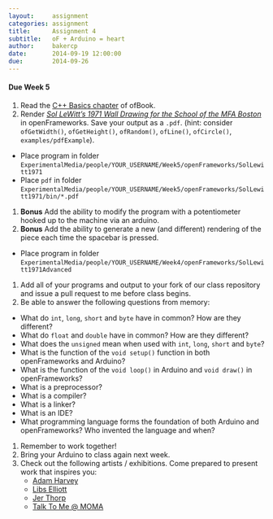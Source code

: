 ```yaml
---
layout:     assignment
categories: assignment
title:      Assignment 4
subtitle:   oF + Arduino = heart
author:     bakercp
date:       2014-09-19 12:00:00
due:        2014-09-26
---
```


#### Due Week 5

1.  Read the [C++ Basics chapter](http://www.mikewesthad.com/ExperimentalMedia2014/chapters/cplusplus_basics.html) of ofBook.
1.  Render [_Sol LeWitt’s 1971 Wall Drawing for the School of the MFA Boston_](http://galleristny.com/2012/10/here-are-the-instructions-for-sol-lewitts-1971-wall-drawing-for-the-school-of-the-mfa-boston/) in openFrameworks.  Save your output as a `.pdf`.  (hint: consider `ofGetWidth()`, `ofGetHeight()`, `ofRandom()`, `ofLine()`, `ofCircle()`, `examples/pdfExample`).
  - Place program in folder `ExperimentalMedia/people/YOUR_USERNAME/Week5/openFrameworks/SolLewitt1971`
  - Place `pdf` in folder `ExperimentalMedia/people/YOUR_USERNAME/Week5/openFrameworks/SolLewitt1971/bin/*.pdf`
1.  __Bonus__ Add the ability to modify the program with a potentiometer hooked up to the machine via an arduino.
1.	__Bonus__ Add the ability to generate a new (and different) rendering of the piece each time the spacebar is pressed.
  - Place program in folder `ExperimentalMedia/people/YOUR_USERNAME/Week4/openFrameworks/SolLewitt1971Advanced`
1.  Add all of your programs and output to your fork of our class repository and issue a pull request to me before class begins.
1.  Be able to answer the following questions from memory:
  - What do `int`, `long`, `short` and `byte` have in common?  How are they different?
  - What do `float` and `double` have in common?  How are they different?
  - What does the `unsigned` mean when used with `int`, `long`, `short` and `byte`?
  - What is the function of the `void setup()` function in both openFrameworks and Arduino?
  - What is the function of the `void loop()` in Arduino and `void draw()` in openFrameworks?
  - What is a preprocessor?
  - What is a compiler?
  - What is a linker?
  - What is an IDE?
  - What programming language forms the foundation of both Arduino and openFrameworks?  Who invented the language and when?
1. Remember to work together!
1. Bring your Arduino to class again next week.
1. Check out the following artists / exhibitions.  Come prepared to present work that inspires you:
    - [Adam Harvey](http://ahprojects.com/)
    - [Libs Elliott](http://libselliott.bigcartel.com/)
    - [Jer Thorp](http://blog.blprnt.com/)
    - [Talk To Me @ MOMA](http://www.moma.org/interactives/exhibitions/2011/talktome/)
